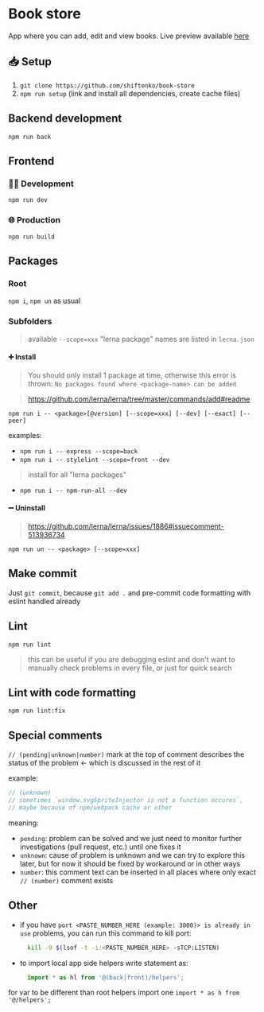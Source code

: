 # Book store

App where you can add, edit and view books. Live
preview available [here](http://lime-test.h1n.ru/book-store)

## 📥 Setup

1. `git clone https://github.com/shiftenko/book-store`
2. `npm run setup` (link and install all dependencies, create cache files)

## Backend development

`npm run back`

## Frontend

### 👷‍♂ Development

`npm run dev`

### 🌐 Production

`npm run build`

## Packages

### Root

`npm i`, `npm un` as usual

### Subfolders

> available `--scope=xxx` "lerna package" names are listed in `lerna.json`

#### ➕ Install

> You should only install 1 package at time, otherwise this error is thrown:
> `No packages found where <package-name> can be added`

> https://github.com/lerna/lerna/tree/master/commands/add#readme

`npm run i -- <package>[@version] [--scope=xxx] [--dev] [--exact] [--peer]`

examples:
* `npm run i -- express --scope=back`
* `npm run i -- stylelint --scope=front --dev`
> install for all "lerna packages"
* `npm run i -- npm-run-all --dev`

#### ➖ Uninstall

> https://github.com/lerna/lerna/issues/1886#issuecomment-513936734

`npm run un -- <package> [--scope=xxx]`

## Make commit

Just `git commit`, because `git add .` and pre-commit code formatting with
eslint handled already

## Lint

`npm run lint`

> this can be useful if you are debugging eslint and don't want to manually
> check problems in every file, or just for quick search

## Lint with code formatting

`npm run lint:fix`

## Special comments

`// (pending|unknown|number)` mark at the top of comment describes the status of
the problem <- which is discussed in the rest of it

example:

```javascript
// (unknown)
// sometimes `window.svgSpriteInjector is not a function occures`,
// maybe because of npm/webpack cache or other
```
meaning:
* `pending`: problem can be solved and we just need to monitor further
investigations (pull request, etc.) until one fixes it
* `unknown`: cause of problem is unknown and we can try to explore
this later, but for now it should be fixed by workaround or in other ways
* `number`: this comment text can be inserted in all places where only exact `// (number)` comment exists

## Other

* if you have `port <PASTE_NUMBER_HERE (example: 3000)> is already in use` problems,
you can run this command to kill port:

  ```bash
    kill -9 $(lsof -t -i:<PASTE_NUMBER_HERE> -sTCP:LISTEN)
  ```
* to import local app side helpers write statement as:

  ```javascript
    import * as hl from '@(back|front)/helpers';
  ```
for var to be different than root helpers import one
`import * as h from '@/helpers';`
